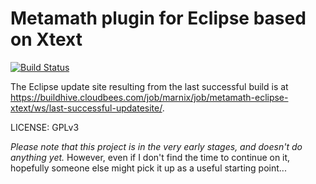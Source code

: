 Metamath plugin for Eclipse based on Xtext
==========================================

[![Build Status](https://buildhive.cloudbees.com/job/marnix/job/metamath-eclipse-xtext/badge/icon)](https://buildhive.cloudbees.com/job/marnix/job/metamath-eclipse-xtext/)

The Eclipse update site resulting from the last successful build is at https://buildhive.cloudbees.com/job/marnix/job/metamath-eclipse-xtext/ws/last-successful-updatesite/.

LICENSE: GPLv3

*Please note that this project is in the very early stages, and doesn't do anything yet.*  However, even if I don't find the time to continue on it, hopefully someone else might pick it up as a useful starting point...
